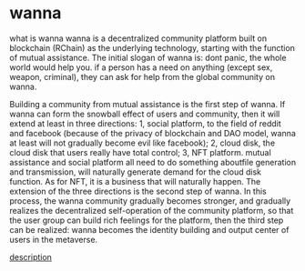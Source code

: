 # wanna

what is wanna wanna is a decentralized community platform built on blockchain (RChain) as the underlying technology, starting with the function of mutual assistance. The initial slogan of wanna is: dont panic, the whole world would help you. if a person has a need on anything (except sex, weapon, criminal), they can ask for help from the global community on wanna. 

Building a community from mutual assistance is the first step of wanna. If wanna can form the snowball effect of users and community, then it will extend at least in three directions: 1, social platform, to the field of reddit and facebook (because of the privacy of blockchain and DAO model, wanna at least will not gradually become evil like facebook); 2, cloud disk, the cloud disk that users really have total control; 3, NFT platform. mutual assistance and social platform all need to do something aboutfile generation and transmission, will naturally generate demand for the cloud disk function. As for NFT, it is a business that will naturally happen. The extension of the three directions is the second step of wanna. In this process, the wanna community gradually becomes stronger, and gradually realizes the decentralized self-operation of the community platform, so that the user group can build rich feelings for the platform, then the third step can be realized: wanna becomes the identity building and output center of users in the metaverse. 

[description](https://www.notion.so/About-Wanna-en-a913006ab6b94dfc90e95ef91da9b7fb)
